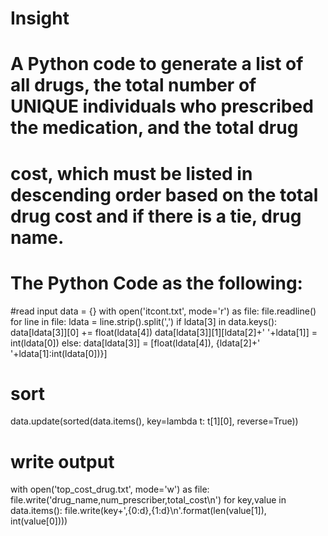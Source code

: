 # Insight
# A Python code to generate a list of all drugs, the total number of UNIQUE individuals who prescribed the medication, and the total drug
# cost, which must be listed in descending order based on the total drug cost and if there is a tie, drug name.

# The Python Code as the following:
#read input
data = {}
with open('itcont.txt', mode='r') as file:
    file.readline()
    for line in file:
        ldata = line.strip().split(',')
        if ldata[3] in data.keys():
            data[ldata[3]][0] += float(ldata[4])
            data[ldata[3]][1][ldata[2]+' '+ldata[1]] = int(ldata[0])
        else:
            data[ldata[3]] = [float(ldata[4]), {ldata[2]+' '+ldata[1]:int(ldata[0])}]

# sort
data.update(sorted(data.items(), key=lambda t: t[1][0], reverse=True))

# write output
with open('top_cost_drug.txt', mode='w') as file:
    file.write('drug_name,num_prescriber,total_cost\n')
    for key,value in data.items():
        file.write(key+',{0:d},{1:d}\n'.format(len(value[1]), int(value[0])))

